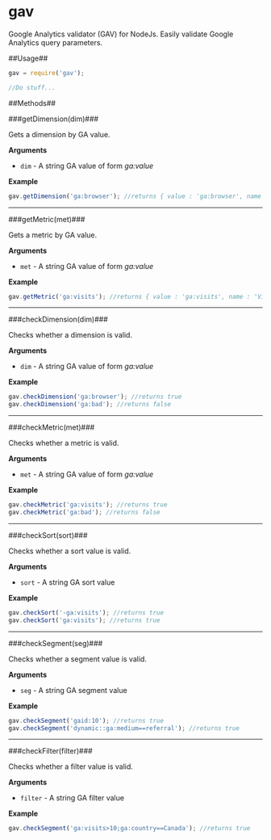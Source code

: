 gav
===

Google Analytics validator (GAV) for NodeJs. Easily validate Google Analytics query parameters.

##Usage##

```js
gav = require('gav');

//Do stuff...
```

##Methods##

###getDimension(dim)###

Gets a dimension by GA value.

**Arguments**

- `dim` - A string GA value of form _ga:value_

**Example**

```js
gav.getDimension('ga:browser'); //returns { value : 'ga:browser', name : 'Browser', regex : RegExpObject }
```

------------------------------------------------------------------

###getMetric(met)###

Gets a metric by GA value.

**Arguments**

- `met` - A string GA value of form _ga:value_

**Example**

```js
gav.getMetric('ga:visits'); //returns { value : 'ga:visits', name : 'Visits', regex : RegExpObject }
```

------------------------------------------------------------------

###checkDimension(dim)###

Checks whether a dimension is valid.

**Arguments**

- `dim` - A string GA value of form _ga:value_

**Example**

```js
gav.checkDimension('ga:browser'); //returns true
gav.checkDimension('ga:bad'); //returns false
```

------------------------------------------------------------------

###checkMetric(met)###

Checks whether a metric is valid.

**Arguments**

- `met` - A string GA value of form _ga:value_

**Example**

```js
gav.checkMetric('ga:visits'); //returns true
gav.checkMetric('ga:bad'); //returns false
```

------------------------------------------------------------------

###checkSort(sort)###

Checks whether a sort value is valid.

**Arguments**

- `sort` - A string GA sort value

**Example**

```js
gav.checkSort('-ga:visits'); //returns true
gav.checkSort('ga:visits'); //returns true
```

------------------------------------------------------------------

###checkSegment(seg)###

Checks whether a segment value is valid.

**Arguments**

- `seg` - A string GA segment value

**Example**

```js
gav.checkSegment('gaid:10'); //returns true
gav.checkSegment('dynamic::ga:medium==referral'); //returns true
```

------------------------------------------------------------------

###checkFilter(filter)###

Checks whether a filter value is valid.

**Arguments**

- `filter` - A string GA filter value

**Example**

```js
gav.checkSegment('ga:visits>10;ga:country==Canada'); //returns true
```